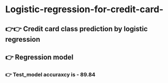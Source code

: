 # Logistic-regression-for-credit-card-
## 👉👉 Credit card class prediction by logistic regression 
## 👉 Regression model 
### 👉 Test_model accuraxcy is - 89.84
